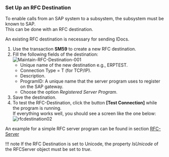 
### Set Up an RFC Destination

To enable calls from an SAP system to a subsystem, the subsystem must be known to SAP.<br>
This can be done with an RFC destination.

An existing RFC destination is necessary for sending IDocs.

1. Use the transaction **SM59** to create a new RFC destination.
2. Fill the following fields of the destination: <br>
![Maintain-RFC-Destination-001](site:assets/images/erpconnect/Maintain-RFC-Destination-001.png)
	- Unique name of the new destination e.g., ERPTEST.
	- Connection Type = T (for TCP/IP).
	- Description.
	- ProgramID: A unique name that the server program uses to register on the SAP gateway. 
	- Choose the option *Registered Server Program*.
3. Save the destination.
4. To test the RFC-Destination, click the button **[Test Connection]** while the program is running.<br> 
If everything works well, you should see a screen like the one below:<br>
![rfcdestination02](site:assets/images/erpconnect/Maintain-RFC-Destination-002.png)

An example for a simple RFC server program can be found in section [RFC-Server](site:documentation/rfc-server/create-rfc-functions/)

!!! note
    If the RFC Destination is set to Unicode, the property *IsUnicode* of the RFCServer object must be set to *true*.

